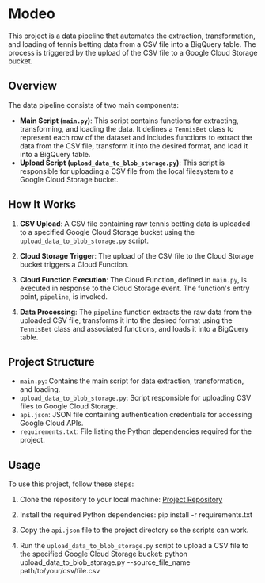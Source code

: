 # Modeo

This project is a data pipeline that automates the extraction, transformation, and loading of tennis betting data from a CSV file into a BigQuery table. The process is triggered by the upload of the CSV file to a Google Cloud Storage bucket.

## Overview

The data pipeline consists of two main components:
- **Main Script (`main.py`)**: This script contains functions for extracting, transforming, and loading the data. It defines a `TennisBet` class to represent each row of the dataset and includes functions to extract the data from the CSV file, transform it into the desired format, and load it into a BigQuery table.
- **Upload Script (`upload_data_to_blob_storage.py`)**: This script is responsible for uploading a CSV file from the local filesystem to a Google Cloud Storage bucket.

## How It Works

1. **CSV Upload**: A CSV file containing raw tennis betting data is uploaded to a specified Google Cloud Storage bucket using the `upload_data_to_blob_storage.py` script.

2. **Cloud Storage Trigger**: The upload of the CSV file to the Cloud Storage bucket triggers a Cloud Function.

3. **Cloud Function Execution**: The Cloud Function, defined in `main.py`, is executed in response to the Cloud Storage event. The function's entry point, `pipeline`, is invoked.

4. **Data Processing**: The `pipeline` function extracts the raw data from the uploaded CSV file, transforms it into the desired format using the `TennisBet` class and associated functions, and loads it into a BigQuery table.

## Project Structure

- `main.py`: Contains the main script for data extraction, transformation, and loading.
- `upload_data_to_blob_storage.py`: Script responsible for uploading CSV files to Google Cloud Storage.
- `api.json`: JSON file containing authentication credentials for accessing Google Cloud APIs.
- `requirements.txt`: File listing the Python dependencies required for the project.

## Usage

To use this project, follow these steps:

1. Clone the repository to your local machine:
[Project Repository](https://github.com/amiramsadek12/Modeo)

2. Install the required Python dependencies:
pip install -r requirements.txt

3. Copy the `api.json` file to the project directory so the scripts can work.

4. Run the `upload_data_to_blob_storage.py` script to upload a CSV file to the specified Google Cloud Storage bucket:
python upload_data_to_blob_storage.py --source_file_name path/to/your/csv/file.csv

